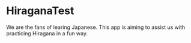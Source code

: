 # HiraganaTest

We are the fans of learing Japanese. This app is aiming to assist us with practicing Hiragana in a fun way. 
